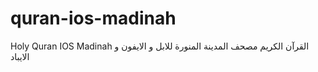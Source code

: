 # quran-ios-madinah
Holy Quran IOS Madinah القرآن الكريم مصحف المدينة المنورة للابل و الايفون و الايباد
